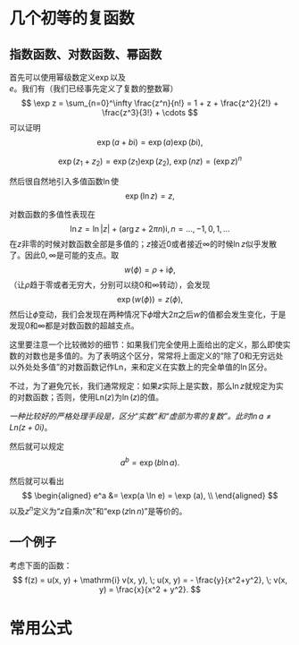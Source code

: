 # 几个初等的复函数

## 指数函数、对数函数、幂函数
首先可以使用幂级数定义$\exp$以及$e$。我们有（我们已经事先定义了复数的整数幂）
$$
\exp z = \sum_{n=0}^\infty \frac{z^n}{n!} = 1 + z + \frac{z^2}{2!} + \frac{z^3}{3!} + \cdots
$$
可以证明
$$
\exp (a+b\mathrm{i}) = \exp (a) \exp(b \mathrm{i}), 
$$

$$
\exp (z_1 + z_2) = \exp(z_1) \exp(z_2) , \; \exp (n z) = (\exp z)^n
$$

然后很自然地引入多值函数$\ln$使
$$
\exp (\ln z) = z,
$$

对数函数的多值性表现在
$$
\ln z = \ln |z| + (\arg z + 2\pi n) \mathrm{i}, n = \ldots, -1, 0, 1, \ldots
$$
在$z$非零的时候对数函数全部是多值的；$z$接近0或者接近$\infty$的时候$\ln z$似乎发散了。因此$0, \infty$是可能的支点。取
$$
w(\phi) = \rho + \mathrm{i} \phi,
$$
（让$\rho$趋于零或者无穷大，分别可以绕$0$和$\infty$转动），会发现
$$
\exp(w(\phi)) = z(\phi),
$$
然后让$\phi$变动，我们会发现在两种情况下$\phi$增大$2\pi$之后$w$的值都会发生变化，于是发现$0$和$\infty$都是对数函数的超越支点。

这里要注意一个比较微妙的细节：如果我们完全使用上面给出的定义，那么即使实数的对数也是多值的。为了表明这个区分，常常将上面定义的“除了0和无穷远处以外处处多值”的对数函数记作$\mathrm{Ln}$，来和定义在实数上的完全单值的$\ln$区分。

不过，为了避免冗长，我们通常规定：如果$z$实际上是实数，那么$\ln z$就规定为实的对数函数；否则，使用$\mathrm{Ln} (z)$为$\ln (z)$的值。

*一种比较好的严格处理手段是，区分“实数”和“虚部为零的复数”。此时$\ln a \neq \mathrm{Ln} (z + 0 \mathrm{i})$*。

然后就可以规定
$$
a^b = \exp(b \ln a).
$$

然后就可以看出
$$
\begin{aligned}
    e^a &= \exp(a \ln e) = \exp (a), \\
\end{aligned}
$$
以及$z^n$定义为“$z$自乘$n$次”和“$\exp (z \ln n)$”是等价的。

## 一个例子
考虑下面的函数：
$$
f(z) = u(x, y) + \mathrm{i} v(x, y), \; u(x, y) = - \frac{y}{x^2+y^2}, \; v(x, y) = \frac{x}{x^2 + y^2}.
$$

# 常用公式
